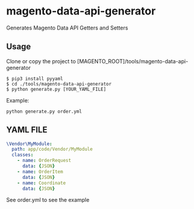 # magento-data-api-generator
Generates Magento Data API Getters and Setters

## Usage
Clone or copy the project to [MAGENTO_ROOT]/tools/magento-data-api-generator
```
$ pip3 install pyyaml
$ cd ./tools/magento-data-api-generator
$ python generate.py [YOUR_YAML_FILE]
```

Example:

`python generate.py order.yml`

## YAML FILE

```yaml
\Vendor\MyModule:
  path: app/code/Vendor/MyModule
  classes:
    - name: OrderRequest
      data: {JSON}
    - name: OrderItem
      data: {JSON}
    - name: Coordinate
      data: {JSON}
```

See order.yml to see the example

